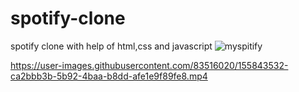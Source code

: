 # spotify-clone
spotify clone with help of html,css and javascript
![myspitify](https://user-images.githubusercontent.com/83516020/155843345-651165e3-6b84-4352-a6e8-2d2440ae61a1.png)


https://user-images.githubusercontent.com/83516020/155843532-ca2bbb3b-5b92-4baa-b8dd-afe1e9f89fe8.mp4





